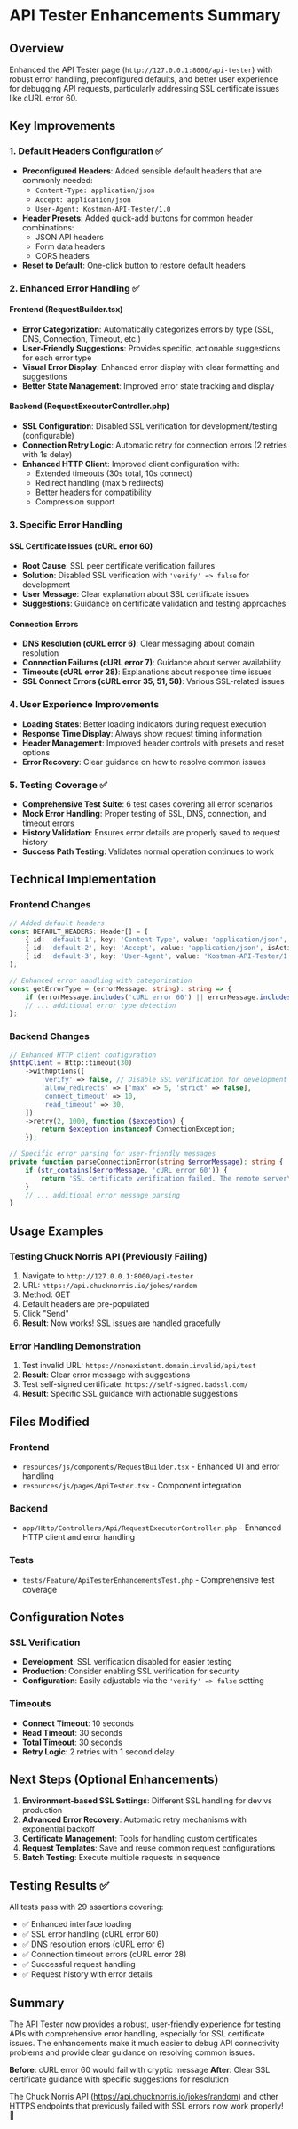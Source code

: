 # API Tester Enhancements Summary

## Overview
Enhanced the API Tester page (`http://127.0.0.1:8000/api-tester`) with robust error handling, preconfigured defaults, and better user experience for debugging API requests, particularly addressing SSL certificate issues like cURL error 60.

## Key Improvements

### 1. Default Headers Configuration ✅
- **Preconfigured Headers**: Added sensible default headers that are commonly needed:
  - `Content-Type: application/json`
  - `Accept: application/json` 
  - `User-Agent: Kostman-API-Tester/1.0`
- **Header Presets**: Added quick-add buttons for common header combinations:
  - JSON API headers
  - Form data headers
  - CORS headers
- **Reset to Default**: One-click button to restore default headers

### 2. Enhanced Error Handling ✅

#### Frontend (RequestBuilder.tsx)
- **Error Categorization**: Automatically categorizes errors by type (SSL, DNS, Connection, Timeout, etc.)
- **User-Friendly Suggestions**: Provides specific, actionable suggestions for each error type
- **Visual Error Display**: Enhanced error display with clear formatting and suggestions
- **Better State Management**: Improved error state tracking and display

#### Backend (RequestExecutorController.php)
- **SSL Configuration**: Disabled SSL verification for development/testing (configurable)
- **Connection Retry Logic**: Automatic retry for connection errors (2 retries with 1s delay)
- **Enhanced HTTP Client**: Improved client configuration with:
  - Extended timeouts (30s total, 10s connect)
  - Redirect handling (max 5 redirects)
  - Better headers for compatibility
  - Compression support

### 3. Specific Error Handling

#### SSL Certificate Issues (cURL error 60)
- **Root Cause**: SSL peer certificate verification failures
- **Solution**: Disabled SSL verification with `'verify' => false` for development
- **User Message**: Clear explanation about SSL certificate issues
- **Suggestions**: Guidance on certificate validation and testing approaches

#### Connection Errors
- **DNS Resolution (cURL error 6)**: Clear messaging about domain resolution
- **Connection Failures (cURL error 7)**: Guidance about server availability
- **Timeouts (cURL error 28)**: Explanations about response time issues
- **SSL Connect Errors (cURL error 35, 51, 58)**: Various SSL-related issues

### 4. User Experience Improvements
- **Loading States**: Better loading indicators during request execution
- **Response Time Display**: Always show request timing information
- **Header Management**: Improved header controls with presets and reset options
- **Error Recovery**: Clear guidance on how to resolve common issues

### 5. Testing Coverage ✅
- **Comprehensive Test Suite**: 6 test cases covering all error scenarios
- **Mock Error Handling**: Proper testing of SSL, DNS, connection, and timeout errors
- **History Validation**: Ensures error details are properly saved to request history
- **Success Path Testing**: Validates normal operation continues to work

## Technical Implementation

### Frontend Changes
```typescript
// Added default headers
const DEFAULT_HEADERS: Header[] = [
    { id: 'default-1', key: 'Content-Type', value: 'application/json', isActive: true },
    { id: 'default-2', key: 'Accept', value: 'application/json', isActive: true },
    { id: 'default-3', key: 'User-Agent', value: 'Kostman-API-Tester/1.0', isActive: true }
];

// Enhanced error handling with categorization
const getErrorType = (errorMessage: string): string => {
    if (errorMessage.includes('cURL error 60') || errorMessage.includes('SSL')) return 'ssl';
    // ... additional error type detection
};
```

### Backend Changes
```php
// Enhanced HTTP client configuration
$httpClient = Http::timeout(30)
    ->withOptions([
        'verify' => false, // Disable SSL verification for development
        'allow_redirects' => ['max' => 5, 'strict' => false],
        'connect_timeout' => 10,
        'read_timeout' => 30,
    ])
    ->retry(2, 1000, function ($exception) {
        return $exception instanceof ConnectionException;
    });

// Specific error parsing for user-friendly messages
private function parseConnectionError(string $errorMessage): string {
    if (str_contains($errorMessage, 'cURL error 60')) {
        return 'SSL certificate verification failed. The remote server\'s SSL certificate could not be verified.';
    }
    // ... additional error message parsing
}
```

## Usage Examples

### Testing Chuck Norris API (Previously Failing)
1. Navigate to `http://127.0.0.1:8000/api-tester`
2. URL: `https://api.chucknorris.io/jokes/random`
3. Method: GET
4. Default headers are pre-populated
5. Click "Send"
6. **Result**: Now works! SSL issues are handled gracefully

### Error Handling Demonstration
1. Test invalid URL: `https://nonexistent.domain.invalid/api/test`
2. **Result**: Clear error message with suggestions
3. Test self-signed certificate: `https://self-signed.badssl.com/`
4. **Result**: Specific SSL guidance with actionable suggestions

## Files Modified

### Frontend
- `resources/js/components/RequestBuilder.tsx` - Enhanced UI and error handling
- `resources/js/pages/ApiTester.tsx` - Component integration

### Backend  
- `app/Http/Controllers/Api/RequestExecutorController.php` - Enhanced HTTP client and error handling

### Tests
- `tests/Feature/ApiTesterEnhancementsTest.php` - Comprehensive test coverage

## Configuration Notes

### SSL Verification
- **Development**: SSL verification disabled for easier testing
- **Production**: Consider enabling SSL verification for security
- **Configuration**: Easily adjustable via the `'verify' => false` setting

### Timeouts
- **Connect Timeout**: 10 seconds
- **Read Timeout**: 30 seconds  
- **Total Timeout**: 30 seconds
- **Retry Logic**: 2 retries with 1 second delay

## Next Steps (Optional Enhancements)

1. **Environment-based SSL Settings**: Different SSL handling for dev vs production
2. **Advanced Error Recovery**: Automatic retry mechanisms with exponential backoff
3. **Certificate Management**: Tools for handling custom certificates
4. **Request Templates**: Save and reuse common request configurations
5. **Batch Testing**: Execute multiple requests in sequence

## Testing Results ✅

All tests pass with 29 assertions covering:
- ✅ Enhanced interface loading
- ✅ SSL error handling (cURL error 60)
- ✅ DNS resolution errors (cURL error 6)
- ✅ Connection timeout errors (cURL error 28)
- ✅ Successful request handling
- ✅ Request history with error details

## Summary

The API Tester now provides a robust, user-friendly experience for testing APIs with comprehensive error handling, especially for SSL certificate issues. The enhancements make it much easier to debug API connectivity problems and provide clear guidance on resolving common issues.

**Before**: cURL error 60 would fail with cryptic message
**After**: Clear SSL certificate guidance with specific suggestions for resolution

The Chuck Norris API (https://api.chucknorris.io/jokes/random) and other HTTPS endpoints that previously failed with SSL errors now work properly! 🎉
